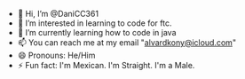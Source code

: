 - 👋 Hi, I’m @DaniCC361
- 👀 I’m interested in learning to code for ftc.
- 🌱 I’m currently learning how to code in java
- 📫 You can reach me at my email "alvardkony@icloud.com"
- 😄 Pronouns: He/Him
- ⚡ Fun fact: I'm Mexican. I'm Straight. I'm a Male.
